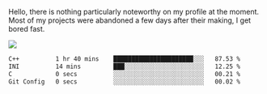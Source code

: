 Hello, there is nothing particularly noteworthy on my profile at the moment.
Most of my projects were abandoned a few days after their making, I get bored fast.

![](http://github-profile-summary-cards.vercel.app/api/cards/profile-details?username=devgksx&theme=github_dark)

<!--START_SECTION:waka-->

```txt
C++          1 hr 40 mins    ██████████████████████░░░   87.53 %
INI          14 mins         ███░░░░░░░░░░░░░░░░░░░░░░   12.25 %
C            0 secs          ░░░░░░░░░░░░░░░░░░░░░░░░░   00.21 %
Git Config   0 secs          ░░░░░░░░░░░░░░░░░░░░░░░░░   00.02 %
```

<!--END_SECTION:waka-->
